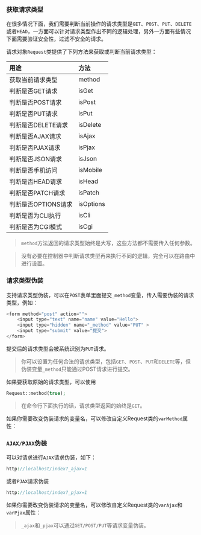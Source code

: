 ### 获取请求类型

在很多情况下面，我们需要判断当前操作的请求类型是`GET`、`POST`、`PUT`、`DELETE`或者`HEAD`，一方面可以针对请求类型作出不同的逻辑处理，另外一方面有些情况下面需要验证安全性，过滤不安全的请求。

请求对象`Request`类提供了下列方法来获取或判断当前请求类型：

| 用途 | 方法 |
| :--- | :--- |
| 获取当前请求类型 | method |
| 判断是否GET请求 | isGet |
| 判断是否POST请求 | isPost |
| 判断是否PUT请求 | isPut |
| 判断是否DELETE请求 | isDelete |
| 判断是否AJAX请求 | isAjax |
| 判断是否PJAX请求 | isPjax |
| 判断是否JSON请求 | isJson |
| 判断是否手机访问 | isMobile |
| 判断是否HEAD请求 | isHead |
| 判断是否PATCH请求 | isPatch |
| 判断是否OPTIONS请求 | isOptions |
| 判断是否为CLI执行 | isCli |
| 判断是否为CGI模式 | isCgi |

> `method`方法返回的请求类型始终是大写，这些方法都不需要传入任何参数。

> 没有必要在控制器中判断请求类型再来执行不同的逻辑，完全可以在路由中进行设置。

### 请求类型伪装

支持请求类型伪装，可以在`POST`表单里面提交`_method`变量，传入需要伪装的请求类型，例如：

```php
<form method="post" action="">
    <input type="text" name="name" value="Hello">
    <input type="hidden" name="_method" value="PUT" >
    <input type="submit" value="提交">
</form>
```

提交后的请求类型会被系统识别为`PUT`请求。

> 你可以设置为任何合法的请求类型，包括`GET`、`POST`、`PUT`和`DELETE`等，但伪装变量`_method`只能通过POST请求进行提交。

如果要获取原始的请求类型，可以使用

```php
Request::method(true);
```

> 在命令行下面执行的话，请求类型返回的始终是`GET`。

如果你需要改变伪装请求的变量名，可以修改自定义Request类的`varMethod`属性：

### `AJAX/PJAX`伪装

可以对请求进行`AJAX`请求伪装，如下：

```php
http://localhost/index?_ajax=1
```

或者`PJAX`请求伪装

```php
http://localhost/index?_pjax=1
```

如果你需要改变伪装请求的变量名，可以修改自定义Request类的`varAjax`和`varPjax`属性：

> `_ajax`和`_pjax`可以通过`GET/POST/PUT`等请求变量伪装。



